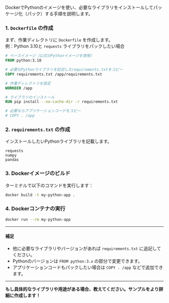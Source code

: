 DockerでPythonのイメージを使い、必要なライブラリをインストールしてパッケージ化（パック）する手順を説明します。

### 1. `Dockerfile` の作成

まず、作業ディレクトリに `Dockerfile` を作成します。  
例：Python 3.10と `requests` ライブラリをパックしたい場合

```dockerfile
# ベースイメージ（公式のPythonイメージを使用）
FROM python:3.10

# 必要なPythonライブラリを記述したrequirements.txtをコピー
COPY requirements.txt /app/requirements.txt

# 作業ディレクトリを設定
WORKDIR /app

# ライブラリのインストール
RUN pip install --no-cache-dir -r requirements.txt

# 必要ならアプリケーションコードをコピー
# COPY . /app
```

### 2. `requirements.txt` の作成

インストールしたいPythonライブラリを記載します。

```
requests
numpy
pandas
```

### 3. Dockerイメージのビルド

ターミナルで以下のコマンドを実行します：

```sh
docker build -t my-python-app .
```

### 4. Dockerコンテナの実行

```sh
docker run --rm my-python-app
```

---

#### 補足
- 他に必要なライブラリやバージョンがあれば `requirements.txt` に追記してください。
- Pythonのバージョンは `FROM python:3.x` の部分で変更できます。
- アプリケーションコードもパックしたい場合は `COPY . /app` などで追加できます。

---

**もし具体的なライブラリや用途がある場合、教えてください。サンプルをより詳細に作成します！**